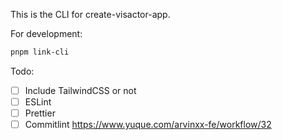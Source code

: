This is the CLI for create-visactor-app.

For development:

```bash
pnpm link-cli
```

Todo:

- [ ] Include TailwindCSS or not
- [ ] ESLint
- [ ] Prettier
- [ ] Commitlint https://www.yuque.com/arvinxx-fe/workflow/32
